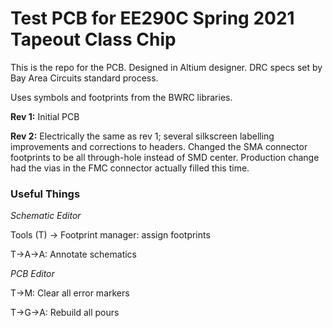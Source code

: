# Test PCB for EE290C Spring 2021 Tapeout Class Chip

This is the repo for the PCB. Designed in Altium designer. DRC specs set by Bay Area Circuits standard process.

Uses symbols and footprints from the BWRC libraries.

**Rev 1:** Initial PCB

**Rev 2:** Electrically the same as rev 1; several silkscreen labelling improvements and corrections to headers. Changed the SMA connector footprints to be all through-hole instead of SMD center. Production change had the vias in the FMC connector actually filled this time.

### Useful Things

*Schematic Editor*

Tools (T) -> Footprint manager: assign footprints

T->A->A: Annotate schematics

*PCB Editor*

T->M: Clear all error markers

T->G->A: Rebuild all pours